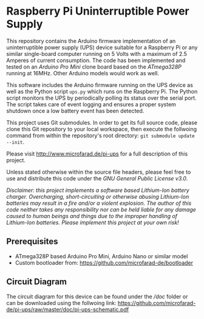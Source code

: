 # Raspberry Pi Uninterruptible Power Supply

This repository contains the Arduino firmware implementation of an uninterruptible power supply (UPS) device suitable for a Raspberry Pi or any similar single-board computer running on 5 Volts with a maximum of 2.5 Amperes of current consumption. The code has been implemented and tested on an _Arduino Pro Mini_ clone board based on the _ATmega328P_ running at 16MHz. Other Arduino models would work as well.

This software includes the Arduino firmware running on the UPS device as well as the Python script `ups.py` which runs on the Raspberry Pi. The Python script monitors the UPS by periodically polling its status over the serial port. The script takes care of event logging and ensures a proper system shutdown once a low battery event has been detected.

This project uses Git submodules. In order to get its full source code, please clone this Git repository to your local workspace, then execute the follwoing command from within the repository's root directory: `git submodule update --init`.

Please visit http://www.microfarad.de/pi-ups for a full description of this project.

Unless stated otherwise within the source file headers, please feel free to use and distribute this code under the *GNU General Public License v3.0*.

*Disclaimer: this project implements a software based Lithium-Ion battery charger. Overcharging, short-circuiting or otherwise abusing Lithium-Ion batteries may result in a fire and/or a violent explosion. The author of this code neither takes any responsibility nor can be held liable for any damage caused to human beings and things due to the improper handling of Lithium-Ion batteries. Please implement this project at your own risk!*

## Prerequisites

* ATmega328P based Arduino Pro Mini, Arduino Nano or similar model
* Custom bootloader from: https://github.com/microfarad-de/bootloader

## Circuit Diagram

The circuit diagram for this device can be found under the */doc* folder or can be downloaded using the follwoing link:
https://github.com/microfarad-de/pi-ups/raw/master/doc/pi-ups-schematic.pdf
